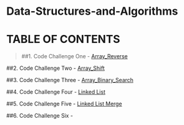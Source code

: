 # Data-Structures-and-Algorithms

# TABLE OF CONTENTS

> ##1. Code Challenge One - [Array_Reverse](https://github.com/Dougie105/python-data-structures-and-algorithms/tree/master/challenges/array_reverse)<br>

##2. Code Challenge Two - [Array_Shift](https://github.com/Dougie105/python-data-structures-and-algorithms/tree/master/challenges/array_shift)<br>

##3. Code Challenge Three - [Array_Binary_Search](https://github.com/Dougie105/python-data-structures-and-algorithms/tree/master/challenges/array_binary_search)<br>

##4. Code Challenge Four - [Linked List](https://github.com/Dougie105/python-data-structures-and-algorithms/tree/master/data-structures/linked_list)<br>

##5. Code Challenge Five - [Linked List Merge](https://github.com/Dougie105/python-data-structures-and-algorithms/tree/master/challenges/ll_merge)<br>

##6. Code Challenge Six - 